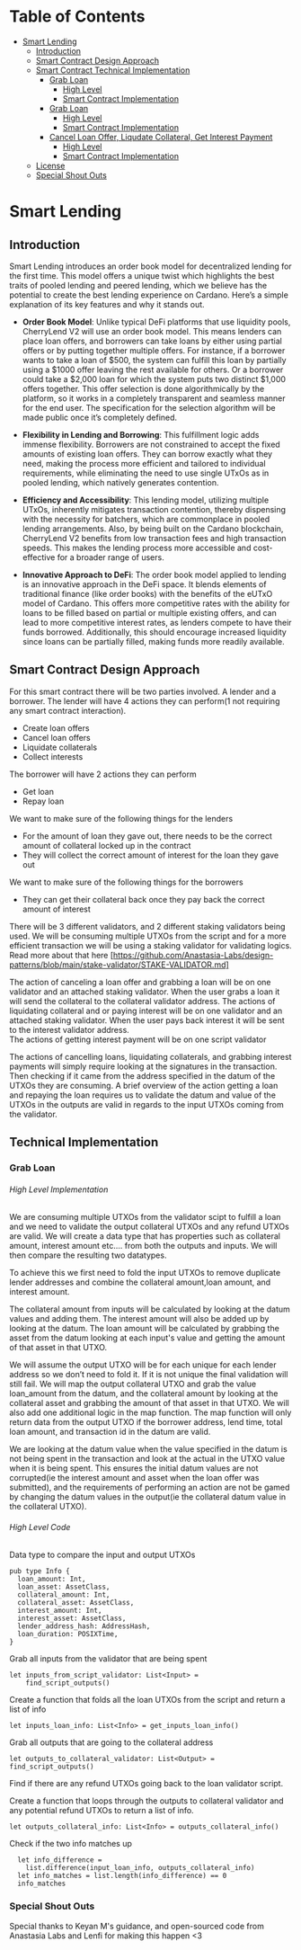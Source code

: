 <!-- markdown-toc start - Don't edit this section. Run M-x markdown-toc-refresh-toc -->
# Table of Contents

- [Smart Lending](#smart-lending)
  - [Introduction](#introduction)
  - [Smart Contract Design Approach](#smart-contract-desgin-approach)
  - [Smart Contract Technical Implementation](#smart-contract-technical-implementation)
    - [Grab Loan](#grab-loan)
        - [High Level](#grab-loan-high-level)
        - [Smart Contract Implementation](#grab-loan-validation)
    - [Grab Loan](#grab-loan)
        - [High Level](#grab-loan-high-level)
        - [Smart Contract Implementation](#grab-loan-validation)
    - [Cancel Loan Offer, Liqudate Collateral, Get Interest Payment](#cancel-loan-offer-liquidate-collateral-get-interest-payment)
        - [High Level](#grab-loan-high-level)
        - [Smart Contract Implementation](#grab-loan-validation)
  - [License](#license)
  - [Special Shout Outs](#special-shout-outs)
 
# Smart Lending

## Introduction
Smart Lending introduces an order book model for decentralized lending for the first time. This model offers a unique twist which highlights the best traits of pooled lending and peered lending, which we believe has the potential to create the best lending experience on Cardano. Here’s a simple explanation of its key features and why it stands out.

* **Order Book Model**: Unlike typical DeFi platforms that use liquidity pools, CherryLend V2 will use an order book model. This means lenders can place loan offers, and borrowers can take loans by either using partial offers or by putting together multiple offers. For instance, if a borrower wants to take a loan of $500, the system can fulfill this loan by partially using a $1000 offer leaving the rest available for others. Or a borrower could take a $2,000 loan for which the system puts two distinct $1,000 offers together. This offer selection is done algorithmically by the platform, so it works in a completely transparent and seamless manner for the end user. The specification for the selection algorithm will be made public once it’s completely defined.

* **Flexibility in Lending and Borrowing**: This fulfillment logic adds immense flexibility. Borrowers are not constrained to accept the fixed amounts of existing loan offers. They can borrow exactly what they need, making the process more efficient and tailored to individual requirements, while eliminating the need to use single UTxOs as in pooled lending, which natively generates contention.

* **Efficiency and Accessibility**: This lending model, utilizing multiple UTxOs, inherently mitigates transaction contention, thereby dispensing with the necessity for batchers, which are commonplace in pooled lending arrangements. Also, by being built on the Cardano blockchain, CherryLend V2 benefits from low transaction fees and high transaction speeds. This makes the lending process more accessible and cost-effective for a broader range of users.

* **Innovative Approach to DeFi**: The order book model applied to lending is an innovative approach in the DeFi space. It blends elements of traditional finance (like order books) with the benefits of the eUTxO model of Cardano. This offers more competitive rates with the ability for loans to be filled based on partial or multiple existing offers, and can lead to more competitive interest rates, as lenders compete to have their funds borrowed. Additionally, this should encourage increased liquidity since loans can be partially filled, making funds more readily available.


## Smart Contract Design Approach 
For this smart contract there will be two parties involved. A lender and a borrower. The lender will have 4 actions they can perform(1 not requiring any smart contract interaction).
* Create loan offers
* Cancel loan offers
* Liquidate collaterals
* Collect interests
  
The borrower will have 2 actions they can perform
* Get loan
* Repay loan

We want to make sure of the following things for the lenders
* For the amount of loan they gave out, there needs to be the correct amount of collateral locked up in the contract
* They will collect the correct amount of interest for the loan they gave out

We want to make sure of the following things for the borrowers
* They can get their collateral back once they pay back the correct amount of interest

There will be 3 different validators, and 2 different staking validators being used. We will be consuming multiple UTXOs from the script and for a more efficient transaction we will be using a staking validator for validating logics. Read more about that here [https://github.com/Anastasia-Labs/design-patterns/blob/main/stake-validator/STAKE-VALIDATOR.md]


The action of canceling a loan offer and grabbing a loan will be on one validator and an attached staking validator. When the user grabs a loan it will send the collateral to the collateral validator address.
The actions of liquidating collateral and or paying interest will be on one validator and an attached staking validator. When the user pays back interest it will be sent to the interest validator address.  
The actions of getting interest payment will be on one script validator


The actions of cancelling loans, liquidating collaterals, and grabbing interest payments will simply require looking at the signatures in the transaction. Then checking if it came from the address specified in the datum of the UTXOs they are consuming. 
A brief overview of the action getting a loan and repaying the loan requires us to validate the datum and value of the UTXOs in the outputs are valid in regards to the input UTXOs coming from the validator.  

## Technical Implementation

### Grab Loan
###### High Level Implementation
We are consuming multiple UTXOs from the validator scipt to fulfill a loan and we need to validate the output collateral UTXOs and any refund UTXOs are valid. We will create a data type that has properties such as collateral amount, interest amount etc.... from both the outputs and inputs. We will then compare the resulting two datatypes. 

To achieve this we first need to fold the input UTXOs to remove duplicate lender addresses and combine the collateral amount,loan amount, and interest amount. 

The collateral amount from inputs will be calculated by looking at the datum values and adding them. The interest amount will also be added up by looking at the datum. The loan amount will be calculated by grabbing the asset from the datum looking at each input's value and getting the amount of that asset in that UTXO. 

We will assume the output UTXO will be for each unique for each lender address so we don’t need to fold it. If it is not unique the final validation will still fail. We will map the output collateral UTXO and grab the value loan_amount from the datum, and the collateral amount by looking at the collateral asset and grabbing the amount of that asset in that UTXO. We will also add one additional logic in the map function. The map function will only return data from the output UTXO if the borrower address, lend time, total loan amount, and transaction id in the datum are valid. 

We are looking at the datum value when the value specified in the datum is not being spent in the transaction and look at the actual in the UTXO value when it is being spent. This ensures the initial datum values are not corrupted(ie the interest amount and asset when the loan offer was submitted), and the requirements of performing an action are not be gamed by changing the datum values in the output(ie the collateral datum value in the collateral UTXO).

###### High Level Code
Data type to compare the input and output UTXOs
```
pub type Info {
  loan_amount: Int,
  loan_asset: AssetClass,
  collateral_amount: Int,
  collateral_asset: AssetClass,
  interest_amount: Int,
  interest_asset: AssetClass,
  lender_address_hash: AddressHash,
  loan_duration: POSIXTime,
}
```
Grab all inputs from the validator that are being spent
```
let inputs_from_script_validator: List<Input> =
    find_script_outputs()
```

Create a function that folds all the loan UTXOs from the script and return a list of info

```
let inputs_loan_info: List<Info> = get_inputs_loan_info()
```

Grab all outputs that are going to the collateral address 

```
let outputs_to_collateral_validator: List<Output> = find_script_outputs()    
```

Find if there are any refund UTXOs going back to the loan validator script.

Create a function that loops through the outputs to collateral validator and any potential refund UTXOs to return a list of info. 

```
let outputs_collateral_info: List<Info> = outputs_collateral_info()
```

Check if the two info matches up 
```
  let info_difference =
    list.difference(input_loan_info, outputs_collateral_info)
  let info_matches = list.length(info_difference) == 0
  info_matches
```

### Special Shout Outs
Special thanks to Keyan M's guidance, and open-sourced code from Anastasia Labs and Lenfi for making this happen <3 


